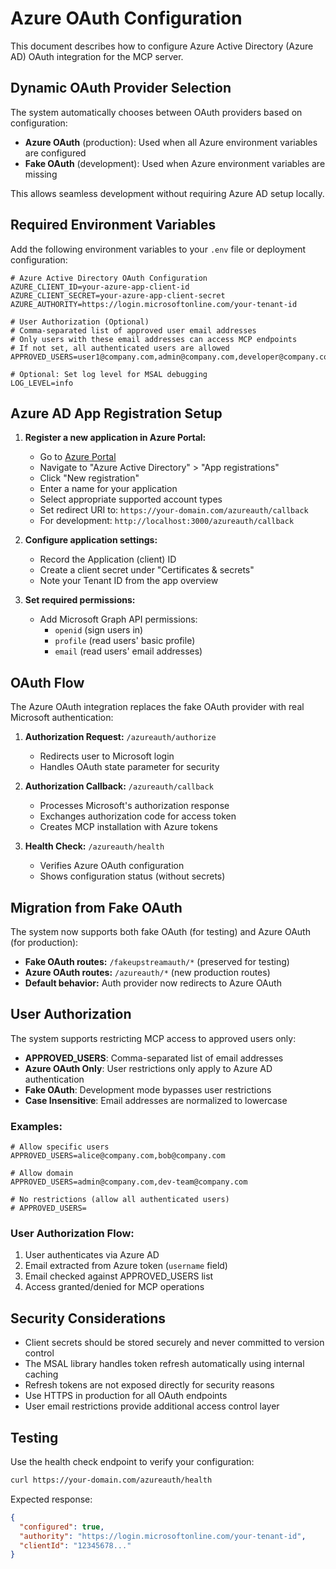# Azure OAuth Configuration

This document describes how to configure Azure Active Directory (Azure AD) OAuth integration for the MCP server.

## Dynamic OAuth Provider Selection

The system automatically chooses between OAuth providers based on configuration:

- **Azure OAuth** (production): Used when all Azure environment variables are configured
- **Fake OAuth** (development): Used when Azure environment variables are missing

This allows seamless development without requiring Azure AD setup locally.

## Required Environment Variables

Add the following environment variables to your `.env` file or deployment configuration:

```env
# Azure Active Directory OAuth Configuration
AZURE_CLIENT_ID=your-azure-app-client-id
AZURE_CLIENT_SECRET=your-azure-app-client-secret
AZURE_AUTHORITY=https://login.microsoftonline.com/your-tenant-id

# User Authorization (Optional)
# Comma-separated list of approved user email addresses
# Only users with these email addresses can access MCP endpoints
# If not set, all authenticated users are allowed
APPROVED_USERS=user1@company.com,admin@company.com,developer@company.com

# Optional: Set log level for MSAL debugging
LOG_LEVEL=info
```

## Azure AD App Registration Setup

1. **Register a new application in Azure Portal:**
   - Go to [Azure Portal](https://portal.azure.com)
   - Navigate to "Azure Active Directory" > "App registrations"
   - Click "New registration"
   - Enter a name for your application
   - Select appropriate supported account types
   - Set redirect URI to: `https://your-domain.com/azureauth/callback`
   - For development: `http://localhost:3000/azureauth/callback`

2. **Configure application settings:**
   - Record the Application (client) ID
   - Create a client secret under "Certificates & secrets"
   - Note your Tenant ID from the app overview

3. **Set required permissions:**
   - Add Microsoft Graph API permissions:
     - `openid` (sign users in)
     - `profile` (read users' basic profile)
     - `email` (read users' email addresses)

## OAuth Flow

The Azure OAuth integration replaces the fake OAuth provider with real Microsoft authentication:

1. **Authorization Request:** `/azureauth/authorize`
   - Redirects user to Microsoft login
   - Handles OAuth state parameter for security

2. **Authorization Callback:** `/azureauth/callback`
   - Processes Microsoft's authorization response
   - Exchanges authorization code for access token
   - Creates MCP installation with Azure tokens

3. **Health Check:** `/azureauth/health`
   - Verifies Azure OAuth configuration
   - Shows configuration status (without secrets)

## Migration from Fake OAuth

The system now supports both fake OAuth (for testing) and Azure OAuth (for production):

- **Fake OAuth routes:** `/fakeupstreamauth/*` (preserved for testing)
- **Azure OAuth routes:** `/azureauth/*` (new production routes)
- **Default behavior:** Auth provider now redirects to Azure OAuth

## User Authorization

The system supports restricting MCP access to approved users only:

- **APPROVED_USERS**: Comma-separated list of email addresses
- **Azure OAuth Only**: User restrictions only apply to Azure AD authentication
- **Fake OAuth**: Development mode bypasses user restrictions
- **Case Insensitive**: Email addresses are normalized to lowercase

### Examples:

```env
# Allow specific users
APPROVED_USERS=alice@company.com,bob@company.com

# Allow domain
APPROVED_USERS=admin@company.com,dev-team@company.com

# No restrictions (allow all authenticated users)
# APPROVED_USERS=
```

### User Authorization Flow:

1. User authenticates via Azure AD
2. Email extracted from Azure token (`username` field)
3. Email checked against APPROVED_USERS list
4. Access granted/denied for MCP operations

## Security Considerations

- Client secrets should be stored securely and never committed to version control
- The MSAL library handles token refresh automatically using internal caching
- Refresh tokens are not exposed directly for security reasons
- Use HTTPS in production for all OAuth endpoints
- User email restrictions provide additional access control layer

## Testing

Use the health check endpoint to verify your configuration:

```bash
curl https://your-domain.com/azureauth/health
```

Expected response:

```json
{
  "configured": true,
  "authority": "https://login.microsoftonline.com/your-tenant-id",
  "clientId": "12345678..."
}
```
